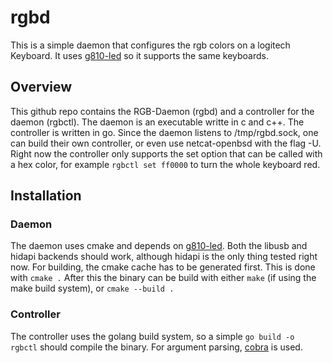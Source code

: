 # rgbd

This is a simple daemon that configures the rgb colors on a logitech Keyboard. It uses [g810-led](https://github.com/MatMoul/g810-led) so it supports the same keyboards.

## Overview

This github repo contains the RGB-Daemon (rgbd) and a controller for the daemon (rgbctl). The daemon is an executable writte in c and c++. The controller is written in go. Since the daemon listens to /tmp/rgbd.sock, one can build their own controller, or even use netcat-openbsd with the flag -U. Right now the controller only supports the set option that can be called with a hex color, for example `rgbctl set ff0000` to turn the whole keyboard red.

## Installation

### Daemon
The daemon uses cmake and depends on [g810-led](https://github.com/MatMoul/g810-led). Both the libusb and hidapi backends should work, although hidapi is the only thing tested right now. For building, the cmake cache has to be generated first. This is done with `cmake .` After this the binary can be build with either `make` (if using the make build system), or `cmake --build .`

### Controller
The controller uses the golang build system, so a simple `go build -o rgbctl` should compile the binary. For argument parsing, [cobra](https://github.com/spf13/cobra) is used.
